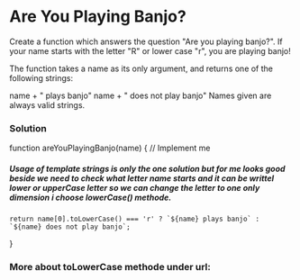 # Are You Playing Banjo?

Create a function which answers the question "Are you playing banjo?".
If your name starts with the letter "R" or lower case "r", you are playing banjo!

The function takes a name as its only argument, and returns one of the following strings:

name + " plays banjo"
name + " does not play banjo"
Names given are always valid strings.

### Solution

function areYouPlayingBanjo(name) {
// Implement me

##### Usage of template strings is only the one solution but for me looks good beside we need to check what letter name starts and it can be writtel lower or upperCase letter so we can change the letter to one only dimension i choose lowerCase() methode.

    return name[0].toLowerCase() === 'r' ? `${name} plays banjo` : `${name} does not play banjo`;

}


### More about toLowerCase methode under url:

